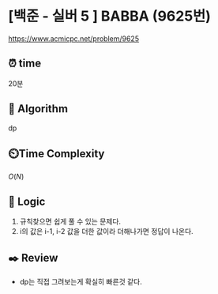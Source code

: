 # [백준 - 실버 5 ] BABBA (9625번)

https://www.acmicpc.net/problem/9625

## ⏰ **time**

20분

## :pushpin: **Algorithm**

dp

## ⏲️**Time Complexity**

$O(N)$

## :round_pushpin: **Logic**

1. 규칙찾으면 쉽게 풀 수 있는 문제다.
2. i의 값은 i-1, i-2 값을 더한 값이라 더해나가면 정답이 나온다.

## :black_nib: **Review**

- dp는 직접 그려보는게 확실히 빠른것 같다.
